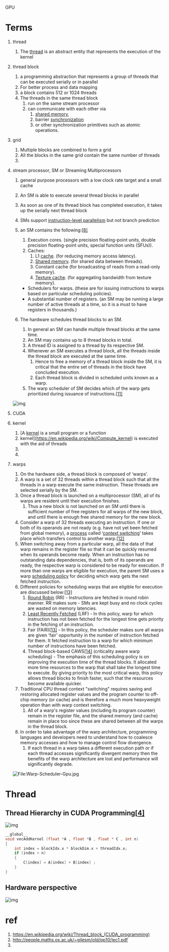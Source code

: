 GPU

# Terms

1. thread

   1. The [thread](https://en.wikipedia.org/wiki/Thread_(computing)) is an abstract entity that represents the execution of the kernel

2. thread block

   1. a programming abstraction that represents a group of threads that can be executed serially or in parallel
   2. For better process and data mapping
   3. a block contains 512 or 1024 threads
   4. The threads in the same thread block 
      1. run on the same stream processor
      2. can communicate with each other via 
         1. [shared memory](https://en.wikipedia.org/wiki/Shared_memory), 
         2. barrier [synchronization](https://en.wikipedia.org/wiki/Synchronization_(computer_science)) 
         3. or other synchronization primitives such as atomic operations.

3. grid

   1. Multiple blocks are combined to form a grid
   2. All the blocks in the same grid contain the same number of threads
   3. 

4. stream processor, SM or Streaming Multiprocessors

   1. general purpose processors with a low clock rate target and a small cache

   2. An SM is able to execute several thread blocks in parallel

   3. As soon as one of its thread block has completed execution, it takes up the serially next thread block

   4. SMs support [instruction-level parallelism](https://en.wikipedia.org/wiki/Instruction-level_parallelism) but not branch prediction

   5. an SM contains the following:[[8\]](https://en.wikipedia.org/wiki/Thread_block_(CUDA_programming)#cite_note-:1-8)

      1. Execution cores. (single precision floating-point units, double precision floating-point units, special function units (SFUs)).
      2. Caches:
         1. L1 [cache](https://en.wikipedia.org/wiki/Cache_(computing)). (for reducing memory access latency).
         2. [Shared memory](https://en.wikipedia.org/wiki/Shared_memory). (for shared data between threads).
         3. Constant cache (for broadcasting of reads from a read-only memory).
         4. [Texture cache](https://en.wikipedia.org/wiki/Texture_cache). (for aggregating bandwidth from texture memory).

      - Schedulers for warps. (these are for issuing instructions to warps based on particular scheduling policies).
      - A substantial number of registers. (an SM may be running a large number of active threads at a time, so it is a must to have registers in thousands.)

   6. The hardware schedules thread blocks to an SM. 

      1. In general an SM can handle multiple thread blocks at the same time. 
      2. An SM may contains up to 8 thread blocks in total. 
      3. A thread ID is assigned to a thread by its respective SM.
      4. Whenever an SM executes a thread block, all the threads inside the thread block are executed at the same time. 
         1. Hence to free a memory of a thread block inside the SM, it is critical that the entire set of threads in the block have concluded execution. 
         2. Each thread block is divided in scheduled units known as a warp. 
      5. The warp scheduler of SM decides which of the warp gets prioritized during issuance of instructions.[[11\]](https://en.wikipedia.org/wiki/Thread_block_(CUDA_programming)#cite_note-11) 

   ![img](https://upload.wikimedia.org/wikipedia/commons/thumb/1/12/Streaming-Multiprocessor.jpg/800px-Streaming-Multiprocessor.jpg)

   

5. CUDA

6. kernel

   1. [A [kernel](https://en.wikipedia.org/wiki/Compute_kernel) is a small program or a function
   2. kernel](https://en.wikipedia.org/wiki/Compute_kernel) is executed with the aid of threads
   3. 
   4. 

7. warps

   1. On the hardware side, a thread block is composed of ‘warps’. 
   2. A warp is a set of 32 threads within a thread block such that all the threads in a warp execute the same instruction. These threads are selected serially by the SM.
   3. Once a thread block is launched on a multiprocessor (SM), all of its warps are resident until their execution finishes. 
      1. Thus a new block is not launched on an SM until there is sufficient number of free registers for all warps of the new block, and until there is enough free shared memory for the new block.
   4. Consider a warp of 32 threads executing an instruction. If one or both of its operands are not ready (e.g. have not yet been fetched from global memory), a [process](https://en.wikipedia.org/wiki/Process_(computing)) called ‘[context switching](https://en.wikipedia.org/wiki/Context_switching)’ takes place which transfers control to another warp.[[12\]](https://en.wikipedia.org/wiki/Thread_block_(CUDA_programming)#cite_note-12)
   5. When switching away from a particular warp, all the data of that warp remains in the register file so that it can be quickly resumed when its operands become ready. When an instruction has no outstanding data dependencies, that is, both of its operands are ready, the respective warp is considered to be ready for execution. If more than one warps are eligible for execution, the parent SM uses a warp [scheduling policy](https://en.wikipedia.org/wiki/Scheduling_policy) for deciding which warp gets the next fetched instruction.
   6. Different policies for scheduling warps that are eligible for execution are discussed below:[[13\]](https://en.wikipedia.org/wiki/Thread_block_(CUDA_programming)#cite_note-:2-13)
      1. [Round Robin](https://en.wikipedia.org/wiki/Round-robin_scheduling) (RR) - Instructions are fetched in round robin manner. RR makes sure - SMs are kept busy and no clock cycles are wasted on memory latencies.
      2. [Least Recently Fetched](https://en.wikipedia.org/wiki/Least_Recently_Used) (LRF) - In this policy, warp for which instruction has not been fetched for the longest time gets priority in the fetching of an instruction.
      3. Fair (FAIR)[[13\]](https://en.wikipedia.org/wiki/Thread_block_(CUDA_programming)#cite_note-:2-13) - In this policy, the scheduler makes sure all warps are given ‘fair’ opportunity in the number of instruction fetched for them. It fetched instruction to a warp for which minimum number of instructions have been fetched.
      4. Thread block-based CAWS[[14\]](https://en.wikipedia.org/wiki/Thread_block_(CUDA_programming)#cite_note-14) (criticality aware warp scheduling) - The emphasis of this scheduling policy is on improving the execution time of the thread blocks. It allocated more time resources to the warp that shall take the longest time to execute. By giving priority to the most critical warp, this policy allows thread blocks to finish faster, such that the resources become available quicker.
   7. Traditional CPU thread context "switching" requires saving and restoring allocated register values and the program counter to off-chip memory (or cache) and is therefore a much more heavyweight operation than with warp context switching. 
      1. All of a warp's register values (including its program counter) remain in the register file, and the shared memory (and cache) remain in place too since these are shared between all the warps in the thread block.
   8. In order to take advantage of the warp architecture, programming languages and developers need to understand how to coalesce memory accesses and how to manage control flow divergence. 
      1. If each thread in a warp takes a different execution path or if each thread accesses significantly divergent memory then the benefits of the warp architecture are lost and performance will significantly degrade.

   ![File:Warp-Scheduler-Gpu.jpg](https://upload.wikimedia.org/wikipedia/commons/thumb/2/2b/Warp-Scheduler-Gpu.jpg/800px-Warp-Scheduler-Gpu.jpg)

# Thread



## Thread Hierarchy in CUDA Programming[[4\]](https://en.wikipedia.org/wiki/Thread_block_(CUDA_programming)#cite_note-4)

![img](https://upload.wikimedia.org/wikipedia/commons/thumb/5/5b/Block-thread.svg/220px-Block-thread.svg.png)

```cpp
__global__
void vecAddKernel (float *A , float *B , float * C , int n)
{
    int index = blockIdx.x * blockDim.x + threadIdx.x;
    if (index < n)
    {
        C[index] = A[index] + B[index] ;
    }
}
```

## Hardware perspective

![img](https://upload.wikimedia.org/wikipedia/commons/thumb/a/af/Software-Perspective_for_thread_block.jpg/557px-Software-Perspective_for_thread_block.jpg)

# ref

1. https://en.wikipedia.org/wiki/Thread_block_(CUDA_programming)
2. http://people.maths.ox.ac.uk/~gilesm/old/pp10/lec1.pdf
3. 